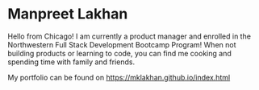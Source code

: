 # Manpreet Lakhan  

Hello from Chicago! I am currently a product manager and enrolled in the Northwestern Full Stack Development Bootcamp Program! When not building products or learning to code, you can find me cooking and spending time with family and friends. 

My portfolio can be found on https://mklakhan.github.io/index.html
